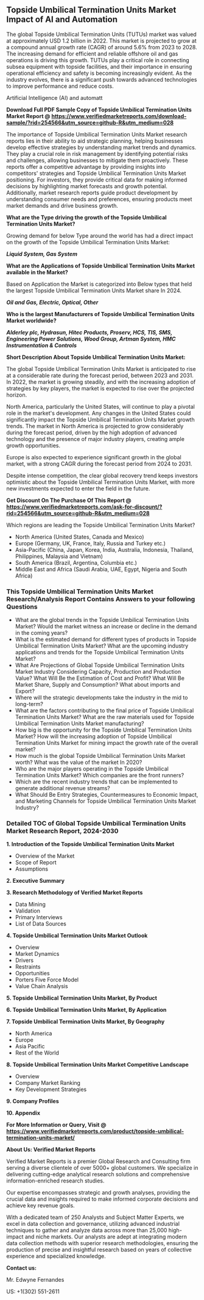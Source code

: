 <h2>Topside Umbilical Termination Units Market Impact of AI and Automation</h2><p>The global Topside Umbilical Termination Units (TUTUs) market was valued at approximately USD 1.2 billion in 2022. This market is projected to grow at a compound annual growth rate (CAGR) of around 5.6% from 2023 to 2028. The increasing demand for efficient and reliable offshore oil and gas operations is driving this growth. TUTUs play a critical role in connecting subsea equipment with topside facilities, and their importance in ensuring operational efficiency and safety is becoming increasingly evident. As the industry evolves, there is a significant push towards advanced technologies to improve performance and reduce costs.</p><p>Artificial Intelligence (AI) and automatt</p><p id="" class=""><strong>Download Full PDF Sample Copy of Topside Umbilical Termination Units Market Report @ <a href="https://www.verifiedmarketreports.com/download-sample/?rid=254566&utm_source=github-R&utm_medium=028" target="_blank">https://www.verifiedmarketreports.com/download-sample/?rid=254566&utm_source=github-R&utm_medium=028</a></strong></p><p>The importance of&nbsp;Topside Umbilical Termination Units Market research reports lies in their ability to aid strategic planning, helping businesses develop effective strategies by understanding market trends and dynamics. They play a crucial role in risk management by identifying potential risks and challenges, allowing businesses to mitigate them proactively. These reports offer a competitive advantage by providing insights into competitors' strategies and Topside Umbilical Termination Units Market positioning. For investors, they provide critical data for making informed decisions by highlighting market forecasts and growth potential. Additionally, market research reports guide product development by understanding consumer needs and preferences, ensuring products meet market demands and drive business growth.</p><p><strong>What are the&nbsp;Type driving the growth of the Topside Umbilical Termination Units Market?</strong></p><p id="" class="">Growing demand for below Type around the world has had a direct impact on the growth of the Topside Umbilical Termination Units Market:</p><em><strong>Liquid System, Gas System</strong></em></p><strong>What are the&nbsp;Applications&nbsp;of Topside Umbilical Termination Units Market available in the Market?</strong></p><p id="" class="">Based on Application the Market is categorized into Below types that held the largest Topside Umbilical Termination Units Market share In 2024.</p><em><strong>Oil and Gas, Electric, Optical, Other</strong></em></p><strong>Who is the largest Manufacturers of Topside Umbilical Termination Units Market worldwide?</strong></p><p><em><strong>Alderley plc, Hydrasun, Hitec Products, Proserv, HCS, TIS, SMS, Engineering Power Solutions, Wood Group, Artman System, HMC Instrumentation & Controls</strong></em></p><p id="" class=""><strong>Short Description About Topside Umbilical Termination Units Market:</strong></p><p>The global Topside Umbilical Termination Units Market is anticipated to rise at a considerable rate during the forecast period, between 2023 and 2031. In 2022, the market is growing steadily, and with the increasing adoption of strategies by key players, the market is expected to rise over the projected horizon.</p><p>North America, particularly the United States, will continue to play a pivotal role in the market's development. Any changes in the United States could significantly impact the Topside Umbilical Termination Units Market growth trends. The market in North America is projected to grow considerably during the forecast period, driven by the high adoption of advanced technology and the presence of major industry players, creating ample growth opportunities.</p><p>Europe is also expected to experience significant growth in the global market, with a strong CAGR during the forecast period from 2024 to 2031.</p><p>Despite intense competition, the clear global recovery trend keeps investors optimistic about the Topside Umbilical Termination Units Market, with more new investments expected to enter the field in the future.</p><p id="" class=""><strong>Get Discount On The Purchase Of This Report @ <a href="https://www.verifiedmarketreports.com/ask-for-discount/?rid=254566&utm_source=github-R&utm_medium=028" target="_blank">https://www.verifiedmarketreports.com/ask-for-discount/?rid=254566&utm_source=github-R&utm_medium=028</a></strong></p>Which regions are leading the Topside Umbilical Termination Units Market?</p><ul><li>North America (United States, Canada and Mexico)</li><li>Europe (Germany, UK, France, Italy, Russia and Turkey etc.)</li><li>Asia-Pacific (China, Japan, Korea, India, Australia, Indonesia, Thailand, Philippines, Malaysia and Vietnam)</li><li>South America (Brazil, Argentina, Columbia etc.)</li><li>Middle East and Africa (Saudi Arabia, UAE, Egypt, Nigeria and South Africa)</li></ul><h3 id="" class="">This Topside Umbilical Termination Units Market Research/Analysis Report Contains Answers to your following Questions</h3><ul><li>What are the global trends in the Topside Umbilical Termination Units Market? Would the market witness an increase or decline in the demand in the coming years?</li><li>What is the estimated demand for different types of products in Topside Umbilical Termination Units Market? What are the upcoming industry applications and trends for the Topside Umbilical Termination Units Market?</li><li>What Are Projections of Global Topside Umbilical Termination Units Market Industry Considering Capacity, Production and Production Value? What Will Be the Estimation of Cost and Profit? What Will Be Market Share, Supply and Consumption? What about imports and Export?</li><li>Where will the strategic developments take the industry in the mid to long-term?</li><li>What are the factors contributing to the final price of Topside Umbilical Termination Units Market? What are the raw materials used for Topside Umbilical Termination Units Market manufacturing?</li><li>How big is the opportunity for the Topside Umbilical Termination Units Market? How will the increasing adoption of Topside Umbilical Termination Units Market for mining impact the growth rate of the overall market?</li><li>How much is the global Topside Umbilical Termination Units Market worth? What was the value of the market In 2020?</li><li>Who are the major players operating in the Topside Umbilical Termination Units Market? Which companies are the front runners?</li><li>Which are the recent industry trends that can be implemented to generate additional revenue streams?</li><li>What Should Be Entry Strategies, Countermeasures to Economic Impact, and Marketing Channels for Topside Umbilical Termination Units Market Industry?</li></ul><h3 id="" class="">Detailed TOC of Global Topside Umbilical Termination Units Market Research Report, 2024-2030</h3><p id="" class=""><strong>1. Introduction of the Topside Umbilical Termination Units Market</strong></p><ul><li>Overview of the Market</li><li>Scope of Report</li><li>Assumptions</li></ul><p id="" class=""><strong>2. Executive Summary</strong></p><p id="" class=""><strong>3. Research Methodology of Verified Market Reports</strong></p><ul><li>Data Mining</li><li>Validation</li><li>Primary Interviews</li><li>List of Data Sources</li></ul><p id="" class=""><strong>4. Topside Umbilical Termination Units Market Outlook</strong></p><ul><li>Overview</li><li>Market Dynamics</li><li>Drivers</li><li>Restraints</li><li>Opportunities</li><li>Porters Five Force Model</li><li>Value Chain Analysis</li></ul><p id="" class=""><strong>5. Topside Umbilical Termination Units Market, By Product</strong></p><p id="" class=""><strong>6. Topside Umbilical Termination Units Market, By Application</strong></p><p id="" class=""><strong>7. Topside Umbilical Termination Units Market, By Geography</strong></p><ul><li>North America</li><li>Europe</li><li>Asia Pacific</li><li>Rest of the World</li></ul><p id="" class=""><strong>8. Topside Umbilical Termination Units Market Competitive Landscape</strong></p><ul><li>Overview</li><li>Company Market Ranking</li><li>Key Development Strategies</li></ul><p id="" class=""><strong>9. Company Profiles</strong></p><p id="" class=""><strong>10. Appendix</strong></p><p id="" class=""><strong>For More Information or Query, Visit @ <a href="https://www.verifiedmarketreports.com/product/topside-umbilical-termination-units-market/" target="_blank">https://www.verifiedmarketreports.com/product/topside-umbilical-termination-units-market/</a></strong></p><p id="" class=""><strong>About Us: Verified Market Reports</strong></p><p id="" class="">Verified Market Reports is a premier Global Research and Consulting firm serving a diverse clientele of over 5000+ global customers. We specialize in delivering cutting-edge analytical research solutions and comprehensive information-enriched research studies.</p><p id="" class="">Our expertise encompasses strategic and growth analyses, providing the crucial data and insights required to make informed corporate decisions and achieve key revenue goals.</p><p id="" class="">With a dedicated team of 250 Analysts and Subject Matter Experts, we excel in data collection and governance, utilizing advanced industrial techniques to gather and analyze data across more than 25,000 high-impact and niche markets. Our analysts are adept at integrating modern data collection methods with superior research methodologies, ensuring the production of precise and insightful research based on years of collective experience and specialized knowledge.</p><p id="" class=""><strong>Contact us:</strong></p><p id="" class="">Mr. Edwyne Fernandes</p><p id="" class="">US: +1(302) 551-2611</p>